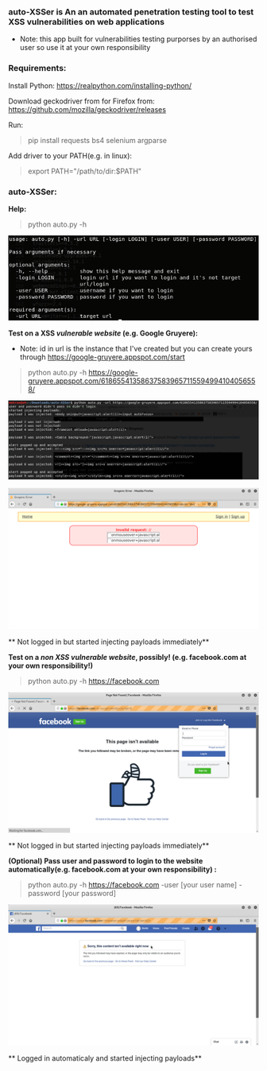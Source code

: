 ### auto-XSSer is An an automated penetration testing tool to test XSS vulnerabilities on web applications
* Note: this app built for vulnerabilities testing purporses by an authorised user so use it at your own responsibility

### Requirements:
Install Python:
https://realpython.com/installing-python/

Download geckodriver from for Firefox from:
https://github.com/mozilla/geckodriver/releases

Run:
>pip install requests bs4 selenium argparse


Add driver to your PATH(e.g. in linux):
>export PATH="/path/to/dir:$PATH"

### auto-XSSer:
**Help:**
>python auto.py -h

![Alt text](/images/auto-XSSer-help-command.png?raw=true "help command")

**Test on a XSS *vulnerable website* (e.g. Google Gruyere):**
* Note: id in url is the instance that I've created but you can create yours through https://google-gruyere.appspot.com/start

>python auto.py -h https://google-gruyere.appspot.com/618655413586375839657115594994104056558/

![Alt text](/images/auto-XSSer-Google-Gruyere-terminal.png?raw=true "Google Gruyere terminal")

![Alt text](/images/auto-XSSer-Google-Gruyere-Firefox.png?raw=true "auto XSSer Google Gruyere Firefox")

** Not logged in but started injecting payloads immediately**

**Test on a *non XSS vulnerable website*, possibly! (e.g. facebook.com at your own responsibility!)**
>python auto.py -h https://facebook.com

![Alt text](/images/auto-XSSer-Facebook-Firefox.png?raw=true "auto XSSer Facebook Firefox")

** Not logged in but started injecting payloads immediately**

**(Optional) Pass user and password to login to the website automatically(e.g. facebook.com at your own responsibility) :**
>python auto.py -h https://facebook.com -user [your user name] -password [your password]

![Alt text](/images/auto-XSSer-Facebook-loggedin-Firefox.png?raw=true "auto XSSer Facebook logged in Firefox")

** Logged in automaticaly and started injecting payloads**